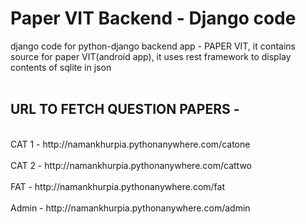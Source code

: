 # Paper VIT Backend -  Django code
django code for python-django backend app - PAPER VIT, it contains source for paper VIT(android app), it uses rest framework to display contents of sqlite in json
<br><br>
<h2>URL TO FETCH QUESTION PAPERS - </h2>
<br>
CAT 1 - http://namankhurpia.pythonanywhere.com/catone
<br><br>
CAT 2 - http://namankhurpia.pythonanywhere.com/cattwo
<br><br>
FAT - http://namankhurpia.pythonanywhere.com/fat
<br><br>
Admin - http://namankhurpia.pythonanywhere.com/admin
